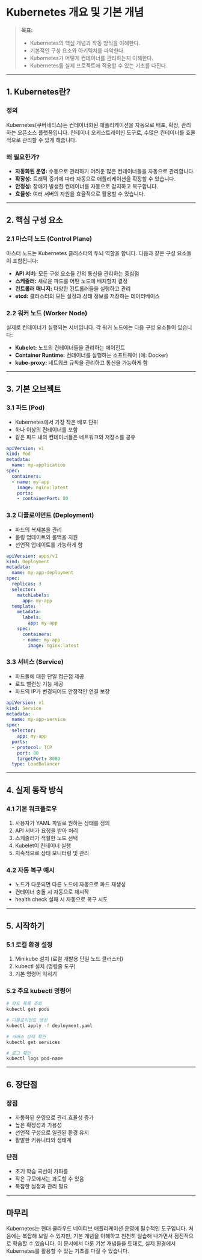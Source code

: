 # Kubernetes 개요 및 기본 개념

> **목표:**  
> - Kubernetes의 핵심 개념과 작동 방식을 이해한다.
> - 기본적인 구성 요소와 아키텍처를 파악한다.
> - Kubernetes가 어떻게 컨테이너를 관리하는지 이해한다.
> - Kubernetes를 실제 프로젝트에 적용할 수 있는 기초를 다진다.

---

## 1. Kubernetes란?

### 정의
Kubernetes(쿠버네티스)는 컨테이너화된 애플리케이션을 자동으로 배포, 확장, 관리하는 오픈소스 플랫폼입니다. 컨테이너 오케스트레이션 도구로, 수많은 컨테이너를 효율적으로 관리할 수 있게 해줍니다.

### 왜 필요한가?
- **자동화된 운영:** 수동으로 관리하기 어려운 많은 컨테이너들을 자동으로 관리합니다.
- **확장성:** 트래픽 증가에 따라 자동으로 애플리케이션을 확장할 수 있습니다.
- **안정성:** 장애가 발생한 컨테이너를 자동으로 감지하고 복구합니다.
- **효율성:** 여러 서버의 자원을 효율적으로 활용할 수 있습니다.

---

## 2. 핵심 구성 요소

### 2.1 마스터 노드 (Control Plane)
마스터 노드는 Kubernetes 클러스터의 두뇌 역할을 합니다. 다음과 같은 구성 요소들이 포함됩니다:

- **API 서버:** 모든 구성 요소들 간의 통신을 관리하는 중심점
- **스케줄러:** 새로운 파드를 어떤 노드에 배치할지 결정
- **컨트롤러 매니저:** 다양한 컨트롤러들을 실행하고 관리
- **etcd:** 클러스터의 모든 설정과 상태 정보를 저장하는 데이터베이스

### 2.2 워커 노드 (Worker Node)
실제로 컨테이너가 실행되는 서버입니다. 각 워커 노드에는 다음 구성 요소들이 있습니다:

- **Kubelet:** 노드의 컨테이너들을 관리하는 에이전트
- **Container Runtime:** 컨테이너를 실행하는 소프트웨어 (예: Docker)
- **kube-proxy:** 네트워크 규칙을 관리하고 통신을 가능하게 함

---

## 3. 기본 오브젝트

### 3.1 파드 (Pod)
- Kubernetes에서 가장 작은 배포 단위
- 하나 이상의 컨테이너를 포함
- 같은 파드 내의 컨테이너들은 네트워크와 저장소를 공유

```yaml
apiVersion: v1
kind: Pod
metadata:
  name: my-application
spec:
  containers:
  - name: my-app
    image: nginx:latest
    ports:
    - containerPort: 80
```

### 3.2 디플로이먼트 (Deployment)
- 파드의 복제본을 관리
- 롤링 업데이트와 롤백을 지원
- 선언적 업데이트를 가능하게 함

```yaml
apiVersion: apps/v1
kind: Deployment
metadata:
  name: my-app-deployment
spec:
  replicas: 3
  selector:
    matchLabels:
      app: my-app
  template:
    metadata:
      labels:
        app: my-app
    spec:
      containers:
      - name: my-app
        image: nginx:latest
```

### 3.3 서비스 (Service)
- 파드들에 대한 단일 접근점 제공
- 로드 밸런싱 기능 제공
- 파드의 IP가 변경되어도 안정적인 연결 보장

```yaml
apiVersion: v1
kind: Service
metadata:
  name: my-app-service
spec:
  selector:
    app: my-app
  ports:
  - protocol: TCP
    port: 80
    targetPort: 8080
  type: LoadBalancer
```

---

## 4. 실제 동작 방식

### 4.1 기본 워크플로우
1. 사용자가 YAML 파일로 원하는 상태를 정의
2. API 서버가 요청을 받아 처리
3. 스케줄러가 적절한 노드 선택
4. Kubelet이 컨테이너 실행
5. 지속적으로 상태 모니터링 및 관리

### 4.2 자동 복구 예시
- 노드가 다운되면 다른 노드에 자동으로 파드 재생성
- 컨테이너 충돌 시 자동으로 재시작
- health check 실패 시 자동으로 복구 시도

---

## 5. 시작하기

### 5.1 로컬 환경 설정
1. Minikube 설치 (로컬 개발용 단일 노드 클러스터)
2. kubectl 설치 (명령줄 도구)
3. 기본 명령어 익히기

### 5.2 주요 kubectl 명령어
```bash
# 파드 목록 조회
kubectl get pods

# 디플로이먼트 생성
kubectl apply -f deployment.yaml

# 서비스 상태 확인
kubectl get services

# 로그 확인
kubectl logs pod-name
```

---

## 6. 장단점

### 장점
- 자동화된 운영으로 관리 효율성 증가
- 높은 확장성과 가용성
- 선언적 구성으로 일관된 환경 유지
- 활발한 커뮤니티와 생태계

### 단점
- 초기 학습 곡선이 가파름
- 작은 규모에서는 과도할 수 있음
- 복잡한 설정과 관리 필요

---

## 마무리

Kubernetes는 현대 클라우드 네이티브 애플리케이션 운영에 필수적인 도구입니다. 처음에는 복잡해 보일 수 있지만, 기본 개념을 이해하고 천천히 실습해 나가면서 점진적으로 학습할 수 있습니다. 이 문서에서 다룬 기본 개념들을 토대로, 실제 환경에서 Kubernetes를 활용할 수 있는 기초를 다질 수 있습니다.
